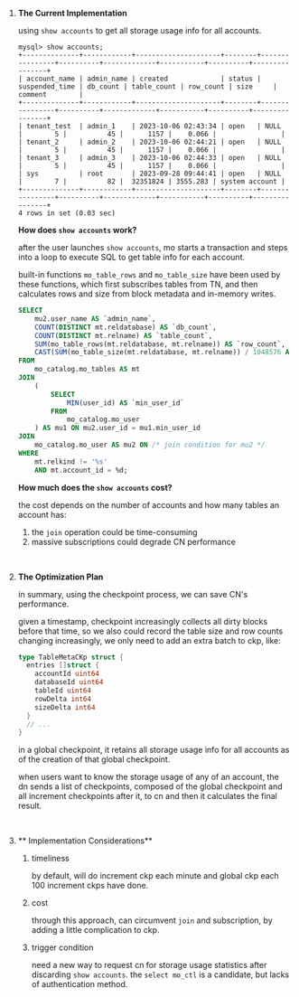 
1. **The Current Implementation**
   
    using `show accounts` to get all storage usage info for all accounts.

    ```
    mysql> show accounts;
    +--------------+------------+---------------------+--------+----------------+----------+-------------+-----------+----------+----------------+
    | account_name | admin_name | created             | status | suspended_time | db_count | table_count | row_count | size     | comment        |
    +--------------+------------+---------------------+--------+----------------+----------+-------------+-----------+----------+----------------+
    | tenant_test  | admin_1    | 2023-10-06 02:43:34 | open   | NULL           |        5 |          45 |      1157 |    0.066 |                |
    | tenant_2     | admin_2    | 2023-10-06 02:44:21 | open   | NULL           |        5 |          45 |      1157 |    0.066 |                |
    | tenant_3     | admin_3    | 2023-10-06 02:44:33 | open   | NULL           |        5 |          45 |      1157 |    0.066 |                |
    | sys          | root       | 2023-09-28 09:44:41 | open   | NULL           |        7 |          82 |  32351824 | 3555.283 | system account |
    +--------------+------------+---------------------+--------+----------------+----------+-------------+-----------+----------+----------------+
    4 rows in set (0.03 sec)
    ```

    **How does ****`show accounts`**** work?**

    after the user launches `show accounts`, mo starts a transaction and steps into a loop to execute SQL to get table info for each account. 

    built-in functions `mo_table_rows` and `mo_table_size` have been used by these functions, which first subscribes tables from TN, and then calculates rows and size from block metadata and in-memory writes.

    ```SQL
    SELECT
        mu2.user_name AS `admin_name`,
        COUNT(DISTINCT mt.reldatabase) AS `db_count`,
        COUNT(DISTINCT mt.relname) AS `table_count`,
        SUM(mo_table_rows(mt.reldatabase, mt.relname)) AS `row_count`,
        CAST(SUM(mo_table_size(mt.reldatabase, mt.relname)) / 1048576 AS DECIMAL(29, 3)) AS `size`
    FROM
        mo_catalog.mo_tables AS mt
    JOIN
        (
            SELECT
                MIN(user_id) AS `min_user_id`
            FROM
                mo_catalog.mo_user
        ) AS mu1 ON mu2.user_id = mu1.min_user_id
    JOIN
        mo_catalog.mo_user AS mu2 ON /* join condition for mu2 */
    WHERE
        mt.relkind != '%s'
        AND mt.account_id = %d;
    
    ```

    **How much does the ****`show accounts`**** cost?**

    the cost depends on the number of accounts and how many tables an account has:
      1. the `join` operation could be time-consuming
      2. massive subscriptions could degrade CN performance

<br/>

2. **The Optimization Plan**

    in summary, using the checkpoint process, we can save CN's performance. 

    given a timestamp, checkpoint increasingly collects all dirty blocks before that time, so we also could record the table size and row counts changing increasingly, we only need to add an extra batch to ckp, like:

    ```Go
    type TableMetaCKp struct {
      entries []struct {
        accountId uint64
        databaseId uint64
        tableId uint64
        rowDelta int64
        sizeDelta int64
      }
      // ...
    }
    ```

    in a global checkpoint, it retains all storage usage info for all accounts as of the creation of that global checkpoint.

    when users want to know the storage usage of any of an account, the dn sends a list of checkpoints, composed of the global checkpoint and all increment checkpoints after it, to cn and then it calculates the final result.

<br/>

3. ** Implementation Considerations**
    1. timeliness

        by default, will do increment ckp each minute and global ckp each 100 increment ckps have done.
    2. cost

        through this approach, can circumvent `join` and subscription, by adding a little complication to ckp.
    3. trigger condition

        need a new way to request cn for storage usage statistics after discarding `show accounts`. the `select mo_ctl` is a candidate, but lacks of authentication method.

